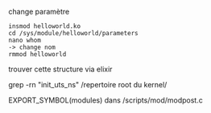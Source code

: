 change paramètre

```
insmod helloworld.ko
cd /sys/module/helloworld/parameters
nano whom
-> change nom
rmmod helloworld
```

trouver cette structure via elixir

grep -rn "init_uts_ns" /repertoire root du kernel/


EXPORT_SYMBOL(modules) dans /scripts/mod/modpost.c


